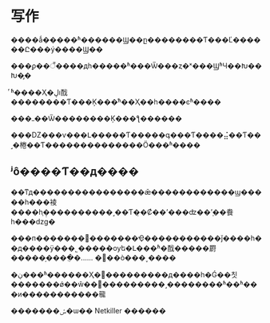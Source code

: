 # 写作

����ǻ�����ʱ������Ϣ��ը��������Ƭ���Ľ������Ը���ý����Ϣ��

���ϼ��꣬����дһ�����ʱ���Ѿ���ȥ�ˣ���ϢʱЧ��Խ��Խ�̡�

ͬʱ����Ҳ�ڸı䣬��������Ƭ���Ķ���ͬʱ��Ҳ��һ����ͼʱ����

���ߺ��Ѿ��������Ķ���ƪ������

���Ǳ���ѵ���Լ�����Ƭ�����գ���Ƭ����⣬��Ƭ��˼�棬��Ƭ��������������Ӧ���ʱ����

## ʲô����Ƭ��д����

��ͳд����������������ǣ������������ϣ�����һ���裬����һ֧�̣���������˼��Ƭ�̣�Ȼ��ʼ���ʣ��ܱʼ��飬һ���ǳɡ�

���п��������������Ҿ�����������ǰ����һ��д����ÿ���˾����ܵ�ѹե�Լ���ʱ�䣬�����罻�����֣����ֻ�...... �޲��ò���˯����

�ڹ���ʱ������Ҳ�޷���������д����һ�Ǵ��칫�������ǿ��ŵ��޷���������˼��������ʱ��ʱ���и�����������㡣

�������ݽ�ѡ�� Netkiller ������

